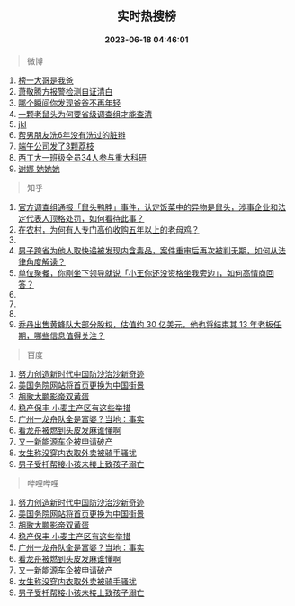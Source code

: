 <div align="center"><h2>实时热搜榜</h2><h4>2023-06-18 04:46:01</h4></div>

> 微博  

1. [榜一大哥是我爸](https://s.weibo.com/weibo?q=%23%E6%A6%9C%E4%B8%80%E5%A4%A7%E5%93%A5%E6%98%AF%E6%88%91%E7%88%B8%23&t=31&band_rank=1&Refer=top)<br />
2. [萧敬腾方报警检测自证清白](https://s.weibo.com/weibo?q=%23%E8%90%A7%E6%95%AC%E8%85%BE%E6%96%B9%E6%8A%A5%E8%AD%A6%E6%A3%80%E6%B5%8B%E8%87%AA%E8%AF%81%E6%B8%85%E7%99%BD%23&t=31&band_rank=2&Refer=top)<br />
3. [哪个瞬间你发现爸爸不再年轻](https://s.weibo.com/weibo?q=%23%E5%93%AA%E4%B8%AA%E7%9E%AC%E9%97%B4%E4%BD%A0%E5%8F%91%E7%8E%B0%E7%88%B8%E7%88%B8%E4%B8%8D%E5%86%8D%E5%B9%B4%E8%BD%BB%23&t=31&band_rank=3&Refer=top)<br />
4. [一颗老鼠头为何要省级调查组才能查清](https://s.weibo.com/weibo?q=%23%E4%B8%80%E9%A2%97%E8%80%81%E9%BC%A0%E5%A4%B4%E4%B8%BA%E4%BD%95%E8%A6%81%E7%9C%81%E7%BA%A7%E8%B0%83%E6%9F%A5%E7%BB%84%E6%89%8D%E8%83%BD%E6%9F%A5%E6%B8%85%23&t=31&band_rank=4&Refer=top)<br />
5. [jkl](https://s.weibo.com/weibo?q=jkl&t=31&band_rank=5&Refer=top)<br />
6. [帮男朋友洗6年没有洗过的脏辫](https://s.weibo.com/weibo?q=%E5%B8%AE%E7%94%B7%E6%9C%8B%E5%8F%8B%E6%B4%976%E5%B9%B4%E6%B2%A1%E6%9C%89%E6%B4%97%E8%BF%87%E7%9A%84%E8%84%8F%E8%BE%AB&t=31&band_rank=6&Refer=top)<br />
7. [端午公司发了3颗荔枝](https://s.weibo.com/weibo?q=%23%E7%AB%AF%E5%8D%88%E5%85%AC%E5%8F%B8%E5%8F%91%E4%BA%863%E9%A2%97%E8%8D%94%E6%9E%9D%23&t=31&band_rank=7&Refer=top)<br />
8. [西工大一班级全员34人参与重大科研](https://s.weibo.com/weibo?q=%23%E8%A5%BF%E5%B7%A5%E5%A4%A7%E4%B8%80%E7%8F%AD%E7%BA%A7%E5%85%A8%E5%91%9834%E4%BA%BA%E5%8F%82%E4%B8%8E%E9%87%8D%E5%A4%A7%E7%A7%91%E7%A0%94%23&t=31&band_rank=8&Refer=top)<br />
9. [谢娜 她她她](https://s.weibo.com/weibo?q=%E8%B0%A2%E5%A8%9C%20%E5%A5%B9%E5%A5%B9%E5%A5%B9&t=31&band_rank=9&Refer=top)<br />

> 知乎  

1. [官方调查组通报「鼠头鸭脖」事件，认定饭菜中的异物是鼠头，涉事企业和法定代表人顶格处罚，如何看待此事？](https://www.zhihu.com/question/607131041)<br />
2. [在农村，为何有人专门高价收购五年以上的老母鸡？](https://www.zhihu.com/question/421033694)<br />
3. []()<br />
4. [男子跨省为他人取快递被发现内含毒品，案件重审后再次被判无期，如何从法律角度解读？](https://www.zhihu.com/question/607104424)<br />
5. [单位聚餐，你刚坐下领导就说「小王你还没资格坐我旁边」，如何高情商回答？](https://www.zhihu.com/question/606620590)<br />
6. []()<br />
7. []()<br />
8. []()<br />
9. [乔丹出售黄蜂队大部分股权，估值约 30 亿美元，他也将结束其 13 年老板任期，哪些信息值得关注？](https://www.zhihu.com/question/607107936)<br />

> 百度  

1. [努力创造新时代中国防沙治沙新奇迹](https://www.baidu.com/s?wd=%E5%8A%AA%E5%8A%9B%E5%88%9B%E9%80%A0%E6%96%B0%E6%97%B6%E4%BB%A3%E4%B8%AD%E5%9B%BD%E9%98%B2%E6%B2%99%E6%B2%BB%E6%B2%99%E6%96%B0%E5%A5%87%E8%BF%B9&sa=fyb_news&rsv_dl=fyb_news)<br />
2. [美国务院网站将首页更换为中国街景](https://www.baidu.com/s?wd=%E7%BE%8E%E5%9B%BD%E5%8A%A1%E9%99%A2%E7%BD%91%E7%AB%99%E5%B0%86%E9%A6%96%E9%A1%B5%E6%9B%B4%E6%8D%A2%E4%B8%BA%E4%B8%AD%E5%9B%BD%E8%A1%97%E6%99%AF&sa=fyb_news&rsv_dl=fyb_news)<br />
3. [胡歌大鹏影帝双黄蛋](https://www.baidu.com/s?wd=%E8%83%A1%E6%AD%8C%E5%A4%A7%E9%B9%8F%E5%BD%B1%E5%B8%9D%E5%8F%8C%E9%BB%84%E8%9B%8B&sa=fyb_news&rsv_dl=fyb_news)<br />
4. [稳产保丰 小麦主产区有这些举措](https://www.baidu.com/s?wd=%E7%A8%B3%E4%BA%A7%E4%BF%9D%E4%B8%B0+%E5%B0%8F%E9%BA%A6%E4%B8%BB%E4%BA%A7%E5%8C%BA%E6%9C%89%E8%BF%99%E4%BA%9B%E4%B8%BE%E6%8E%AA&sa=fyb_news&rsv_dl=fyb_news)<br />
5. [广州一龙舟队全是富婆？当地：事实](https://www.baidu.com/s?wd=%E5%B9%BF%E5%B7%9E%E4%B8%80%E9%BE%99%E8%88%9F%E9%98%9F%E5%85%A8%E6%98%AF%E5%AF%8C%E5%A9%86%EF%BC%9F%E5%BD%93%E5%9C%B0%EF%BC%9A%E4%BA%8B%E5%AE%9E&sa=fyb_news&rsv_dl=fyb_news)<br />
6. [看龙舟被燃到头皮发麻谁懂啊](https://www.baidu.com/s?wd=%E7%9C%8B%E9%BE%99%E8%88%9F%E8%A2%AB%E7%87%83%E5%88%B0%E5%A4%B4%E7%9A%AE%E5%8F%91%E9%BA%BB%E8%B0%81%E6%87%82%E5%95%8A&sa=fyb_news&rsv_dl=fyb_news)<br />
7. [又一新能源车企被申请破产](https://www.baidu.com/s?wd=%E5%8F%88%E4%B8%80%E6%96%B0%E8%83%BD%E6%BA%90%E8%BD%A6%E4%BC%81%E8%A2%AB%E7%94%B3%E8%AF%B7%E7%A0%B4%E4%BA%A7&sa=fyb_news&rsv_dl=fyb_news)<br />
8. [女生称没穿内衣取外卖被骑手骚扰](https://www.baidu.com/s?wd=%E5%A5%B3%E7%94%9F%E7%A7%B0%E6%B2%A1%E7%A9%BF%E5%86%85%E8%A1%A3%E5%8F%96%E5%A4%96%E5%8D%96%E8%A2%AB%E9%AA%91%E6%89%8B%E9%AA%9A%E6%89%B0&sa=fyb_news&rsv_dl=fyb_news)<br />
9. [男子受托帮接小孩未接上致孩子溺亡](https://www.baidu.com/s?wd=%E7%94%B7%E5%AD%90%E5%8F%97%E6%89%98%E5%B8%AE%E6%8E%A5%E5%B0%8F%E5%AD%A9%E6%9C%AA%E6%8E%A5%E4%B8%8A%E8%87%B4%E5%AD%A9%E5%AD%90%E6%BA%BA%E4%BA%A1&sa=fyb_news&rsv_dl=fyb_news)<br />

> 哔哩哔哩  

1. [努力创造新时代中国防沙治沙新奇迹](https://www.baidu.com/s?wd=%E5%8A%AA%E5%8A%9B%E5%88%9B%E9%80%A0%E6%96%B0%E6%97%B6%E4%BB%A3%E4%B8%AD%E5%9B%BD%E9%98%B2%E6%B2%99%E6%B2%BB%E6%B2%99%E6%96%B0%E5%A5%87%E8%BF%B9&sa=fyb_news&rsv_dl=fyb_news)<br />
2. [美国务院网站将首页更换为中国街景](https://www.baidu.com/s?wd=%E7%BE%8E%E5%9B%BD%E5%8A%A1%E9%99%A2%E7%BD%91%E7%AB%99%E5%B0%86%E9%A6%96%E9%A1%B5%E6%9B%B4%E6%8D%A2%E4%B8%BA%E4%B8%AD%E5%9B%BD%E8%A1%97%E6%99%AF&sa=fyb_news&rsv_dl=fyb_news)<br />
3. [胡歌大鹏影帝双黄蛋](https://www.baidu.com/s?wd=%E8%83%A1%E6%AD%8C%E5%A4%A7%E9%B9%8F%E5%BD%B1%E5%B8%9D%E5%8F%8C%E9%BB%84%E8%9B%8B&sa=fyb_news&rsv_dl=fyb_news)<br />
4. [稳产保丰 小麦主产区有这些举措](https://www.baidu.com/s?wd=%E7%A8%B3%E4%BA%A7%E4%BF%9D%E4%B8%B0+%E5%B0%8F%E9%BA%A6%E4%B8%BB%E4%BA%A7%E5%8C%BA%E6%9C%89%E8%BF%99%E4%BA%9B%E4%B8%BE%E6%8E%AA&sa=fyb_news&rsv_dl=fyb_news)<br />
5. [广州一龙舟队全是富婆？当地：事实](https://www.baidu.com/s?wd=%E5%B9%BF%E5%B7%9E%E4%B8%80%E9%BE%99%E8%88%9F%E9%98%9F%E5%85%A8%E6%98%AF%E5%AF%8C%E5%A9%86%EF%BC%9F%E5%BD%93%E5%9C%B0%EF%BC%9A%E4%BA%8B%E5%AE%9E&sa=fyb_news&rsv_dl=fyb_news)<br />
6. [看龙舟被燃到头皮发麻谁懂啊](https://www.baidu.com/s?wd=%E7%9C%8B%E9%BE%99%E8%88%9F%E8%A2%AB%E7%87%83%E5%88%B0%E5%A4%B4%E7%9A%AE%E5%8F%91%E9%BA%BB%E8%B0%81%E6%87%82%E5%95%8A&sa=fyb_news&rsv_dl=fyb_news)<br />
7. [又一新能源车企被申请破产](https://www.baidu.com/s?wd=%E5%8F%88%E4%B8%80%E6%96%B0%E8%83%BD%E6%BA%90%E8%BD%A6%E4%BC%81%E8%A2%AB%E7%94%B3%E8%AF%B7%E7%A0%B4%E4%BA%A7&sa=fyb_news&rsv_dl=fyb_news)<br />
8. [女生称没穿内衣取外卖被骑手骚扰](https://www.baidu.com/s?wd=%E5%A5%B3%E7%94%9F%E7%A7%B0%E6%B2%A1%E7%A9%BF%E5%86%85%E8%A1%A3%E5%8F%96%E5%A4%96%E5%8D%96%E8%A2%AB%E9%AA%91%E6%89%8B%E9%AA%9A%E6%89%B0&sa=fyb_news&rsv_dl=fyb_news)<br />
9. [男子受托帮接小孩未接上致孩子溺亡](https://www.baidu.com/s?wd=%E7%94%B7%E5%AD%90%E5%8F%97%E6%89%98%E5%B8%AE%E6%8E%A5%E5%B0%8F%E5%AD%A9%E6%9C%AA%E6%8E%A5%E4%B8%8A%E8%87%B4%E5%AD%A9%E5%AD%90%E6%BA%BA%E4%BA%A1&sa=fyb_news&rsv_dl=fyb_news)<br />
